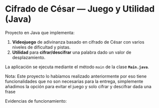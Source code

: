# Cifrado de César — Juego y Utilidad (Java)

Proyecto en Java que implementa:
1) **Videojuego** de adivinanza basado en cifrado de César con varios niveles de dificultad y pistas.
2) **Utilidad** para **cifrar/descifrar** una palabra dado un valor de desplazamiento.

La aplicación se ejecuta mediante el método `main` de la clase **`Main.java`**.

Nota: Este proyecto lo habíamos realizado anteriormente por eso tiene funcionalidades que no son necesarias para 
la entrega, simplemente añadimos la opción para evitar el juego y solo cifrar y descifrar dada una frase

Evidencias de funcionamiento:
